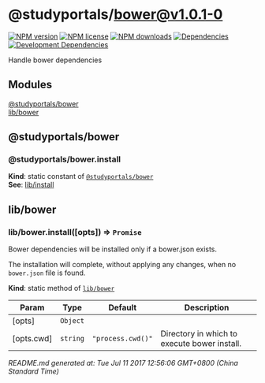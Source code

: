 # @studyportals/bower@v1.0.1-0

<a href="https://www.npmjs.com/package/@studyportals/bower" title="View this project on NPM" target="_blank"><img src="https://img.shields.io/npm/v/@studyportals/bower.svg?style=flat" alt="NPM version" /></a>
<a href="https://www.npmjs.com/package/@studyportals/bower" title="View this project on NPM" target="_blank"><img src="https://img.shields.io/npm/l/@studyportals/bower.svg?style=flat" alt="NPM license" /></a>
<a href="https://www.npmjs.com/package/@studyportals/bower" title="View this project on NPM" target="_blank"><img src="https://img.shields.io/npm/dm/@studyportals/bower.svg?style=flat" alt="NPM downloads" /></a>
<a href="https://david-dm.org/studyportals/bower" title="View this project on David" target="_blank"><img src="https://img.shields.io/david/studyportals/bower.svg?style=flat" alt="Dependencies" /></a>
<a href="https://david-dm.org/studyportals/bower" title="View this project on David" target="_blank"><img src="https://img.shields.io/david/dev/studyportals/bower.svg?style=flat" alt="Development Dependencies" /></a>

Handle bower dependencies

## Modules

<dl>
<dt><a href="#module_@studyportals/bower">@studyportals/bower</a></dt>
<dd></dd>
<dt><a href="#module_lib/bower">lib/bower</a></dt>
<dd></dd>
</dl>

<a name="module_@studyportals/bower"></a>

## @studyportals/bower
<a name="module_@studyportals/bower.install"></a>

### @studyportals/bower.install
**Kind**: static constant of [<code>@studyportals/bower</code>](#module_@studyportals/bower)  
**See**: [lib/install](#module_lib/install)  
<a name="module_lib/bower"></a>

## lib/bower
<a name="module_lib/bower.install"></a>

### lib/bower.install([opts]) ⇒ <code>Promise</code>
Bower dependencies will be installed only if a bower.json exists.

The installation will complete, without applying any changes, when no
`bower.json` file is found.

**Kind**: static method of [<code>lib/bower</code>](#module_lib/bower)  

| Param | Type | Default | Description |
| --- | --- | --- | --- |
| [opts] | <code>Object</code> |  |  |
| [opts.cwd] | <code>string</code> | <code>&quot;process.cwd()&quot;</code> | Directory in which to execute bower install. |


_README.md generated at: Tue Jul 11 2017 12:56:06 GMT+0800 (China Standard Time)_